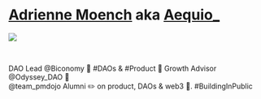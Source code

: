 # [Adrienne Moench](https://twitter.com/adriennemoench) aka [Aequio_](https://twitter.com/Aequio_)

![](https://https://pbs.twimg.com/profile_images/1547592310153654274/QYPfh2zY_400x400.jpg)

<br>

DAO Lead @Biconomy 🚀 #DAOs & #Product  🌱 Growth Advisor @Odyssey_DAO 🙌 <br> 
@team_pmdojo Alumni ✏️ on product, DAOs & web3 🧠. #BuildingInPublic
